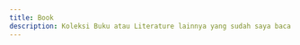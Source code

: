 ```yaml
---
title: Book
description: Koleksi Buku atau Literature lainnya yang sudah saya baca atau sedang saya baca 📚
---
```

